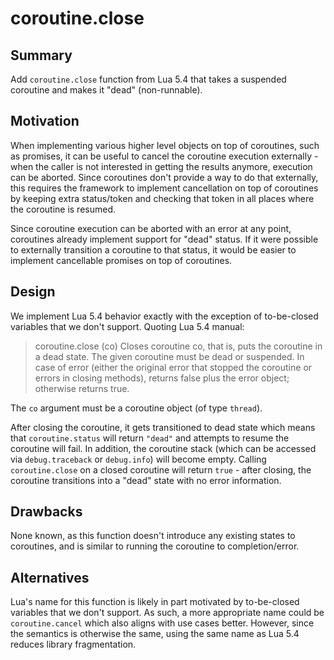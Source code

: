 # coroutine.close

## Summary

Add `coroutine.close` function from Lua 5.4 that takes a suspended coroutine and makes it "dead" (non-runnable).

## Motivation

When implementing various higher level objects on top of coroutines, such as promises, it can be useful to cancel the coroutine execution externally - when the caller is not
interested in getting the results anymore, execution can be aborted. Since coroutines don't provide a way to do that externally, this requires the framework to implement
cancellation on top of coroutines by keeping extra status/token and checking that token in all places where the coroutine is resumed.

Since coroutine execution can be aborted with an error at any point, coroutines already implement support for "dead" status. If it were possible to externally transition a coroutine
to that status, it would be easier to implement cancellable promises on top of coroutines.

## Design

We implement Lua 5.4 behavior exactly with the exception of to-be-closed variables that we don't support. Quoting Lua 5.4 manual:

> coroutine.close (co)
> Closes coroutine co, that is, puts the coroutine in a dead state. The given coroutine must be dead or suspended. In case of error (either the original error that stopped the coroutine or errors in closing methods), returns false plus the error object; otherwise returns true.

The `co` argument must be a coroutine object (of type `thread`).

After closing the coroutine, it gets transitioned to dead state which means that `coroutine.status` will return `"dead"` and attempts to resume the coroutine will fail. In addition, the coroutine stack (which can be accessed via `debug.traceback` or `debug.info`) will become empty. Calling `coroutine.close` on a closed coroutine will return `true` - after closing, the coroutine transitions into a "dead" state with no error information.

## Drawbacks

None known, as this function doesn't introduce any existing states to coroutines, and is similar to running the coroutine to completion/error.

## Alternatives

Lua's name for this function is likely in part motivated by to-be-closed variables that we don't support. As such, a more appropriate name could be `coroutine.cancel` which also
aligns with use cases better. However, since the semantics is otherwise the same, using the same name as Lua 5.4 reduces library fragmentation.
